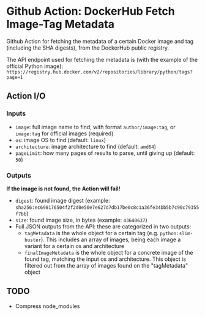 # Github Action: DockerHub Fetch Image-Tag Metadata

Github Action for fetching the metadata of a certain Docker image and tag (including the SHA digests), from the DockerHub public registry.

The API endpoint used for fetching the metadata is (with the example of the official Python image): `https://registry.hub.docker.com/v2/repositories/library/python/tags?page=1`

## Action I/O

### Inputs

- `image`: full image name to find, with format `author/image:tag`, or `image:tag` for official images (required)
- `os`: image OS to find (default: `linux`)
- `architecture`: image architecture to find (default: `amd64`)
- `pageLimit`: how many pages of results to parse, until giving up (default: `50`)

### Outputs

**If the image is not found, the Action will fail!**

- `digest`: found image digest (example: `sha256:ec698176504f2f2d0e50e7e627d7db17be0c8c1a36fe34bb5b7c90c79355f7bb`)
- `size`: found image size, in bytes (example: `43640637`)
- Full JSON outputs from the API: these are categorized in two outputs:
    - `tagMetadata` is the whole object for a certain tag (e.g. `python:slim-buster`). This includes an array of images, being each image a variant for a certain os and architecture
    - `finalImageMetadata` is the whole object for a concrete image of the found tag, matching the input os and architecture. This object is filtered out from the array of images found on the "tagMetadata" object

## TODO

- Compress node_modules
